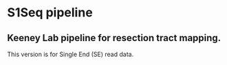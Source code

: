 # S1Seq pipeline

## Keeney Lab pipeline for resection tract mapping. 

This version is for Single End (SE) read data. 
